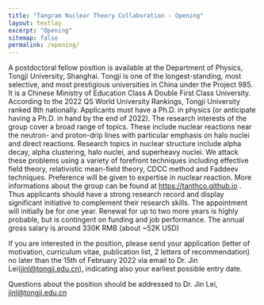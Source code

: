 ```yaml
---
title: "Tangram Nuclear Theory Collaboration - Opening"
layout: textlay
excerpt: "Opening"
sitemap: false
permalink: /opening/
---
```

A postdoctoral fellow position is available at the Department of Physics, Tongji University, Shanghai. Tongji is one of the longest-standing, most selective, and most prestigious universities in China under the Project 985. It is a Chinese Ministry of Education Class A Double First Class University. According to the 2022 QS World University Rankings, Tongji University ranked 8th nationally. Applicants must have a Ph.D. in physics (or anticipate having a Ph.D. in hand by the end of 2022). The research interests of the group cover a broad range of topics. These include nuclear reactions near the neutron- and proton-drip lines with particular emphasis on halo nuclei and direct reactions. Research topics in nuclear structure include alpha decay, alpha clustering, halo nuclei, and superheavy nuclei. We attack these problems using a variety of forefront techniques including effective field theory, relativistic mean-field theory, CDCC method and Faddeev techniques. Preference will be given to expertise in nuclear reaction. More informations about the group can be found at https://tanthco.github.io . Thus applicants should have a strong research record and display significant initiative to complement their research skills. The appointment will initially be for one year. Renewal for up to two more years is highly probable, but is contingent on funding and job performance. The annual gross salary is around 330K RMB (about ~52K USD)

If you are interested in the position, please send your application (letter of motivation, curriculum vitae, publication list, 2 letters of recommendation) no later than the 15th of February 2022 via email to Dr. Jin Lei(jinl@tongji.edu.cn), indicating also your earliest possible entry date.

Questions about the position should be addressed to Dr. Jin Lei, jinl@tongji.edu.cn
